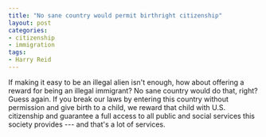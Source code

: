 ```yaml
---
title: "No sane country would permit birthright citizenship"
layout: post
categories:
- citizenship
- immigration
tags:
- Harry Reid
---
```


If making it easy to be an illegal alien isn't enough, how about offering a reward for being an illegal immigrant? No sane country would do that, right? Guess again. If you break our laws by entering this country without permission and give birth to a child, we reward that child with U.S. citizenship and guarantee a full access to all public and social services this society provides --- and that's a lot of services.
